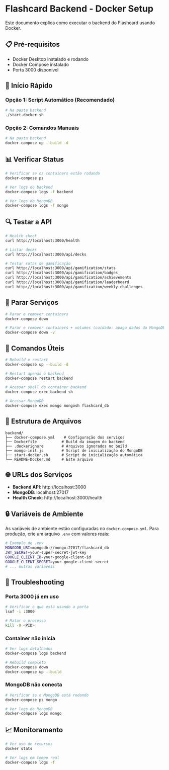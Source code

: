 # Flashcard Backend - Docker Setup

Este documento explica como executar o backend do Flashcard usando Docker.

## 📋 Pré-requisitos

- Docker Desktop instalado e rodando
- Docker Compose instalado
- Porta 3000 disponível

## 🚀 Início Rápido

### Opção 1: Script Automático (Recomendado)

```bash
# Na pasta backend
./start-docker.sh
```

### Opção 2: Comandos Manuais

```bash
# Na pasta backend
docker-compose up --build -d
```

## 📊 Verificar Status

```bash
# Verificar se os containers estão rodando
docker-compose ps

# Ver logs do backend
docker-compose logs -f backend

# Ver logs do MongoDB
docker-compose logs -f mongo
```

## 🔍 Testar a API

```bash
# Health check
curl http://localhost:3000/health

# Listar decks
curl http://localhost:3000/api/decks

# Testar rotas de gamificação
curl http://localhost:3000/api/gamification/stats
curl http://localhost:3000/api/gamification/badges
curl http://localhost:3000/api/gamification/achievements
curl http://localhost:3000/api/gamification/leaderboard
curl http://localhost:3000/api/gamification/weekly-challenges
```

## 🛑 Parar Serviços

```bash
# Parar e remover containers
docker-compose down

# Parar e remover containers + volumes (cuidado: apaga dados do MongoDB)
docker-compose down -v
```

## 🔧 Comandos Úteis

```bash
# Rebuild e restart
docker-compose up --build -d

# Restart apenas o backend
docker-compose restart backend

# Acessar shell do container backend
docker-compose exec backend sh

# Acessar MongoDB
docker-compose exec mongo mongosh flashcard_db
```

## 📁 Estrutura de Arquivos

```
backend/
├── docker-compose.yml    # Configuração dos serviços
├── Dockerfile           # Build da imagem do backend
├── .dockerignore        # Arquivos ignorados no build
├── mongo-init.js        # Script de inicialização do MongoDB
├── start-docker.sh      # Script de inicialização automática
└── README-Docker.md     # Este arquivo
```

## 🌐 URLs dos Serviços

- **Backend API**: http://localhost:3000
- **MongoDB**: localhost:27017
- **Health Check**: http://localhost:3000/health

## 🔒 Variáveis de Ambiente

As variáveis de ambiente estão configuradas no `docker-compose.yml`. Para produção, crie um arquivo `.env` com valores reais:

```bash
# Exemplo de .env
MONGODB_URI=mongodb://mongo:27017/flashcard_db
JWT_SECRET=your-super-secret-jwt-key
GOOGLE_CLIENT_ID=your-google-client-id
GOOGLE_CLIENT_SECRET=your-google-client-secret
# ... outras variáveis
```

## 🐛 Troubleshooting

### Porta 3000 já em uso
```bash
# Verificar o que está usando a porta
lsof -i :3000

# Matar o processo
kill -9 <PID>
```

### Container não inicia
```bash
# Ver logs detalhados
docker-compose logs backend

# Rebuild completo
docker-compose down
docker-compose up --build
```

### MongoDB não conecta
```bash
# Verificar se o MongoDB está rodando
docker-compose ps mongo

# Ver logs do MongoDB
docker-compose logs mongo
```

## 📈 Monitoramento

```bash
# Ver uso de recursos
docker stats

# Ver logs em tempo real
docker-compose logs -f
``` 